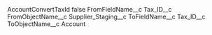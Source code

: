 <?xml version="1.0" encoding="UTF-8"?>
<CustomMetadata xmlns="http://soap.sforce.com/2006/04/metadata" xmlns:xsi="http://www.w3.org/2001/XMLSchema-instance" xmlns:xsd="http://www.w3.org/2001/XMLSchema">
    <label>AccountConvertTaxId</label>
    <protected>false</protected>
    <values>
        <field>FromFieldName__c</field>
        <value xsi:type="xsd:string">Tax_ID__c</value>
    </values>
    <values>
        <field>FromObjectName__c</field>
        <value xsi:type="xsd:string">Supplier_Staging__c</value>
    </values>
    <values>
        <field>ToFieldName__c</field>
        <value xsi:type="xsd:string">Tax_ID__c</value>
    </values>
    <values>
        <field>ToObjectName__c</field>
        <value xsi:type="xsd:string">Account</value>
    </values>
</CustomMetadata>
